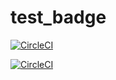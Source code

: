 # test_badge

[![CircleCI](https://circleci.com/gh/circleci/circleci-docs.svg?style=svg)](https://circleci.com/gh/circleci/circleci-docs)


[![CircleCI](https://circleci.com/gh/HennaAbbas/test_badge.svg?style=svg)](https://circleci.com/gh/HennaAbbas/test_badge)
